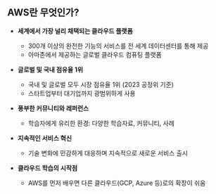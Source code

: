 ## AWS란 무엇인가?

- **세계에서 가장 널리 채택되는 클라우드 플랫폼**

  - 300개 이상의 완전한 기능의 서비스를 전 세계 데이터센터를 통해 제공
  - 아마존에서 제공하는 글로벌 클라우드 컴퓨팅 플랫폼

- **글로벌 및 국내 점유율 1위**

  - 국내 및 글로벌 모두 시장 점유율 1위 (2023 공정위 기준)
  - 스타트업부터 대기업까지 광범위하게 사용

- **풍부한 커뮤니티와 레퍼런스**

  - 학습자에게 유리한 환경: 다양한 학습자료, 커뮤니티, 사례

- **지속적인 서비스 혁신**

  - 기술 변화에 민감하게 대응하며 지속적으로 새로운 서비스 출시

- **클라우드 학습의 시작점**
  - AWS를 먼저 배우면 다른 클라우드(GCP, Azure 등)로의 확장이 쉬움

